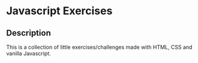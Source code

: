 # Javascript Exercises

## Description

This is a collection of little exercises/challenges made with HTML, CSS and vanilla Javascript.

